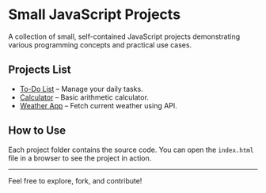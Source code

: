 # Small JavaScript Projects

A collection of small, self-contained JavaScript projects demonstrating various programming concepts and practical use cases.

## Projects List

- [To-Do List](./to-do-list) – Manage your daily tasks.
- [Calculator](./calculator) – Basic arithmetic calculator.
- [Weather App](./weather-app) – Fetch current weather using API.

## How to Use

Each project folder contains the source code. You can open the `index.html` file in a browser to see the project in action.

---

Feel free to explore, fork, and contribute!
